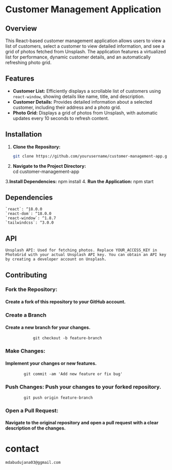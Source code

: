# Customer Management Application

## Overview

This React-based customer management application allows users to view a list of customers, select a customer to view detailed information, and see a grid of photos fetched from Unsplash. The application features a virtualized list for performance, dynamic customer details, and an automatically refreshing photo grid.

## Features

- **Customer List:** Efficiently displays a scrollable list of customers using `react-window`, showing details like name, title, and description.
- **Customer Details:** Provides detailed information about a selected customer, including their address and a photo grid.
- **Photo Grid:** Displays a grid of photos from Unsplash, with automatic updates every 10 seconds to refresh content.

## Installation

1. **Clone the Repository:**

   ```bash
   git clone https://github.com/yourusername/customer-management-app.git

2. **Navigate to the Project Directory:**   
    cd customer-management-app

3.**Install Dependencies:** 
    npm install
4. **Run the Application:**
    npm start
## Dependencies
    `react`: ^18.0.0
    `react-dom`: ^18.0.0
    `react-window`: ^1.8.7
    `tailwindcss`: ^3.0.0

## API
    Unsplash API: Used for fetching photos. Replace YOUR_ACCESS_KEY in PhotoGrid with your actual Unsplash API key. You can obtain an API key by creating a developer account on Unsplash.

## Contributing
### Fork the Repository:
#### Create a fork of this repository to your GitHub account.        
### Create a Branch 
#### Create a new branch for your changes.
                git checkout -b feature-branch
### Make Changes:
#### Implement your changes or new features.
            git commit -am 'Add new feature or fix bug'
### Push Changes: Push your changes to your forked repository.
            git push origin feature-branch
### Open a Pull Request: 
#### Navigate to the original repository and open a pull request with a clear description of the changes.

# contact
    mdabudujana03@ggmail.com


    